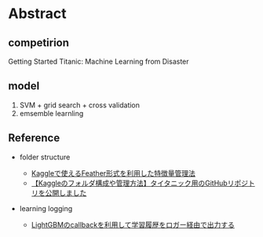 # Abstract

## competirion
Getting Started Titanic: Machine Learning from Disaster

## model
1. SVM + grid search + cross validation
2. emsemble learnling

## Reference
- folder structure
  - [Kaggleで使えるFeather形式を利用した特徴量管理法](https://amalog.hateblo.jp/entry/kaggle-feature-management)
  - [【Kaggleのフォルダ構成や管理方法】タイタニック用のGitHubリポジトリを公開しました](https://upura.hatenablog.com/entry/2018/12/28/225234#%E3%83%95%E3%82%A9%E3%83%AB%E3%83%80%E6%A7%8B%E6%88%90)

- learning logging
  - [LightGBMのcallbackを利用して学習履歴をロガー経由で出力する](https://amalog.hateblo.jp/entry/lightgbm-logging-callback)